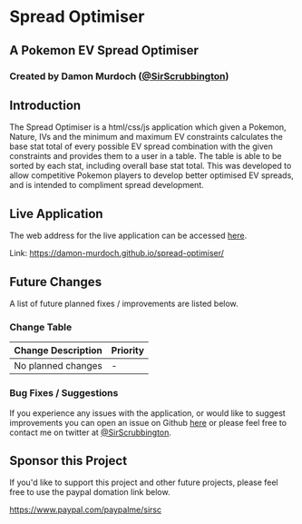 # Spread Optimiser
## A Pokemon EV Spread Optimiser
### Created by Damon Murdoch ([@SirScrubbington](https://twitter.com/SirScrubbington))

## Introduction
The Spread Optimiser is a html/css/js application which given a Pokemon, Nature, IVs and the
minimum and maximum EV constraints calculates the base stat total of every possible EV spread
combination with the given constraints and provides them to a user in a table. The table is
able to be sorted by each stat, including overall base stat total. This was developed to allow
competitive Pokemon players to develop better optimised EV spreads, and is intended to
compliment spread development. 

## Live Application
The web address for the live application can be accessed 
[here](https://damon-murdoch.github.io/spread-optimiser/).

Link: https://damon-murdoch.github.io/spread-optimiser/

## Future Changes
A list of future planned fixes / improvements are listed below.

### Change Table
| Change Description | Priority |
| ------------------ | -------- |
| No planned changes | -        |

### Bug Fixes / Suggestions
If you experience any issues with the application, or would like to suggest improvements
you can open an issue on Github [here](https://github.com/damon-murdoch/spread-optimiser/issues) or please feel free to contact me on twitter at [@SirScrubbington](https://twitter.com/SirScrubbington).

## Sponsor this Project
If you'd like to support this project and other future projects, 
please feel free to use the paypal domation link below.

https://www.paypal.com/paypalme/sirsc
